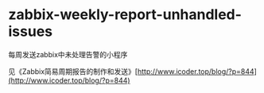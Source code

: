 # zabbix-weekly-report-unhandled-issues
每周发送zabbix中未处理告警的小程序

见《Zabbix简易周期报告的制作和发送》[http://www.icoder.top/blog/?p=844](http://www.icoder.top/blog/?p=844)
